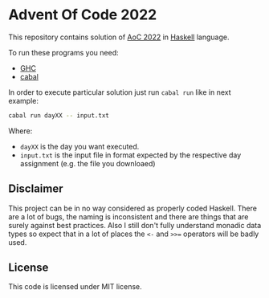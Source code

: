 # Advent Of Code 2022

This repository contains solution of [AoC 2022](https://adventofcode.com/) in [Haskell](https://www.haskell.org/) language.

To run these programs you need:

- [GHC](https://downloads.haskell.org/ghc/latest/docs/users_guide/index.html)
- [cabal](https://www.haskell.org/cabal/)

In order to execute particular solution just run `cabal run` like in next example:

```bash
cabal run dayXX -- input.txt
```

Where:

- `dayXX` is the day you want executed.
- `input.txt` is the input file in format expected by the respective day assignment (e.g. the file you downloaed)

## Disclaimer

This project can be in no way considered as properly coded Haskell. There are a lot of bugs, the naming is
inconsistent and there are things that are surely against best practices. Also I still don't fully understand
monadic data types so expect that in a lot of places the `<-` and `>>=` operators will be badly used.

## License
This code is licensed under MIT license.

